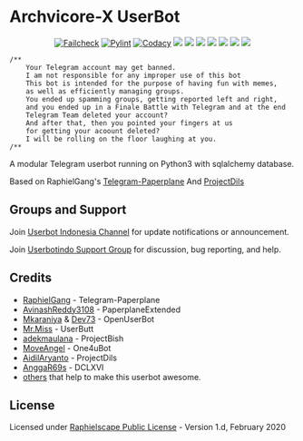 # Archvicore-X UserBot

<p align="center">
    <a href="https://github.com/Archivicore/ArchX/actions?query=workflow%3AFailCheck" > <img src="https://img.shields.io/github/workflow/status/Archivicore/ArchX/FailCheck/master?style=for-the-badge&logo=github-actions&logoColor=green" alt="Failcheck" /></a>
    <a href="https://github.com/Archivicore/ArchX/actions?query=workflow%3Apylint"> <img src="https://img.shields.io/github/workflow/status/Archivicore/ArchX/pylint/master?label=pylint&style=for-the-badge&logo=github-actions&logoColor=green" alt="Pylint" /></a>
    <a href="https://app.codacy.com/manual/Archivicore/ArchX/dashboard"> <img src="https://img.shields.io/codacy/grade/4d58f2a402b54aed8a7d95f7add45a81?color=brightgreen&logo=codacy&logoColor=green&style=for-the-badge" alt="Codacy" /></a>
    <a href="https://github.com/Archivicore/ArchX"> <img src="https://img.shields.io/github/repo-size/Archivicore/ArchX?color=brightgreen&logo=github&logoColor=green&style=for-the-badge" /></a>
    <a href="https://github.com/Archivicore/ArchX/commits/master"> <img src="https://img.shields.io/github/last-commit/Archivicore/ArchX?color=brightgreen&logo=github&logoColor=green&style=for-the-badge" /></a>
    <a href="https://github.com/Archivicore/ArchX/issues"> <img src="https://img.shields.io/github/issues/Archivicore/ArchX?color=brightgreen&logo=github&logoColor=green&style=for-the-badge" /></a>
    <a href="https://github.com/Archivicore/ArchX/network/members"> <img src="https://img.shields.io/github/forks/Archivicore/ArchX?color=brightgreen&logo=github&logoColor=green&style=for-the-badge" /></a>
    <a href="https://hub.docker.com/r/Archivicore/alf"> <img src="https://img.shields.io/docker/image-size/Archivicore/alf/groovy?label=docker%20image%20size&logo=docker&style=for-the-badge" /></a>
    <a href="https://hub.docker.com/r/Archivicore/alf/tags"> <img src="https://img.shields.io/docker/v/Archivicore/alf/groovy?label=docker%20version&logo=docker&style=for-the-badge" /></a>
    <a href="https://pypi.org/project/Telethon/"> <img src="https://img.shields.io/pypi/v/telethon?color=brightgreen&label=telethon&logo=python&logoColor=green&style=for-the-badge" /></a>
</p>

```
/**
    Your Telegram account may get banned.
    I am not responsible for any improper use of this bot
    This bot is intended for the purpose of having fun with memes,
    as well as efficiently managing groups.
    You ended up spamming groups, getting reported left and right,
    and you ended up in a Finale Battle with Telegram and at the end
    Telegram Team deleted your account?
    And after that, then you pointed your fingers at us
    for getting your acoount deleted?
    I will be rolling on the floor laughing at you.
/**
```

A modular Telegram userbot running on Python3 with sqlalchemy database.

Based on RaphielGang's [Telegram-Paperplane](https://github.com/RaphielGang/Telegram-Paperplane) And [ProjectDils](https://github.com/aidilaryanto/ProjectDils)

## Groups and Support
Join [Userbot Indonesia Channel](https://t.me/userbotindocloud) for update notifications or announcement.

Join [Userbotindo Support Group](https://t.me/userbotindo) for discussion, bug reporting, and help.

## Credits
*   [RaphielGang](https://github.com/RaphielGang) - Telegram-Paperplane
*   [AvinashReddy3108](https://github.com/AvinashReddy3108) - PaperplaneExtended
*   [Mkaraniya](https://github.com/mkaraniya) & [Dev73](https://github.com/Devp73) - OpenUserBot
*   [Mr.Miss](https://github.com/keselekpermen69) - UserButt
*   [adekmaulana](https://github.com/adekmaulana) - ProjectBish
*   [MoveAngel](https://github.com/MoveAngel) - One4uBot
*   [AidilAryanto](https://github.com/aidilaryanto) - ProjectDils 
*   [AnggaR69s](https://github.com/GengKapak/DCLXVI) - DCLXVI
*   [others](https://github.com/Archivicore/ArchX/graphs/contributors) that help to make this userbot awesome.

## License
Licensed under [Raphielscape Public License](https://github.com/Archivicore/ArchX/blob/master/LICENSE) - Version 1.d, February 2020
